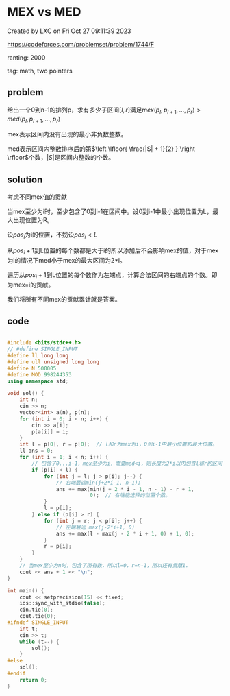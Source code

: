 # MEX vs MED

Created by LXC on Fri Oct 27 09:11:39 2023

https://codeforces.com/problemset/problem/1744/F

ranting: 2000

tag: math, two pointers

## problem

给出一个0到n-1的排列p，求有多少子区间$[l,r]$满足$mex(p_l, p_{l+1}, \ldots, p_r) > med(p_l, p_{l+1}, \ldots, p_r)$

mex表示区间内没有出现的最小非负数整数。

med表示区间内整数排序后的第$\left \lfloor{ \frac{|S| + 1}{2} } \right \rfloor$个数，$|S|$是区间内整数的个数。 

## solution

考虑不同mex值的贡献

当mex至少为i时，至少包含了0到i-1在区间中。设0到i-1中最小出现位置为L，最大出现位置为R。

设$pos_i$为i的位置，不妨设$pos_i < L$

从$pos_i+1$到L位置的每个数都是大于i的所以添加后不会影响mex的值，对于mex为i的情况下med小于mex的最大区间为2*i。

遍历从$pos_i+1$到L位置的每个数作为左端点，计算合法区间的右端点的个数。即为mex=i的贡献。

我们将所有不同mex的贡献累计就是答案。


## code

``` cpp

#include <bits/stdc++.h>
// #define SINGLE_INPUT
#define ll long long
#define ull unsigned long long
#define N 500005
#define MOD 998244353
using namespace std;

void sol() {
    int n;
    cin >> n;
    vector<int> a(n), p(n);
    for (int i = 0; i < n; i++) {
        cin >> a[i];
        p[a[i]] = i;
    }
    int l = p[0], r = p[0];  // l和r为mex为i，0到i-1中最小位置和最大位置。
    ll ans = 0;
    for (int i = 1; i < n; i++) {
        // 包含了0...i-1，mex至少为i，需要med<i，则长度为2*i以内包含l和r的区间
        if (p[i] < l) {
            for (int j = l; j > p[i]; j--) {
                // 右端最远min(j+2*i-1, n-1);
                ans += max(min(j + 2 * i - 1, n - 1) - r + 1,
                           0);  // 右端能选择的位置个数。
            }
            l = p[i];
        } else if (p[i] > r) {
            for (int j = r; j < p[i]; j++) {
                // 左端最远 max(j-2*i+1, 0)
                ans += max(l - max(j - 2 * i + 1, 0) + 1, 0);
            }
            r = p[i];
        }
    }
    // 当mex至少为n时，包含了所有数，所以l=0，r=n-1，所以还有贡献1.
    cout << ans + 1 << "\n";
}

int main() {
    cout << setprecision(15) << fixed;
    ios::sync_with_stdio(false);
    cin.tie(0);
    cout.tie(0);
#ifndef SINGLE_INPUT
    int t;
    cin >> t;
    while (t--) {
        sol();
    }
#else
    sol();
#endif
    return 0;
}
```
